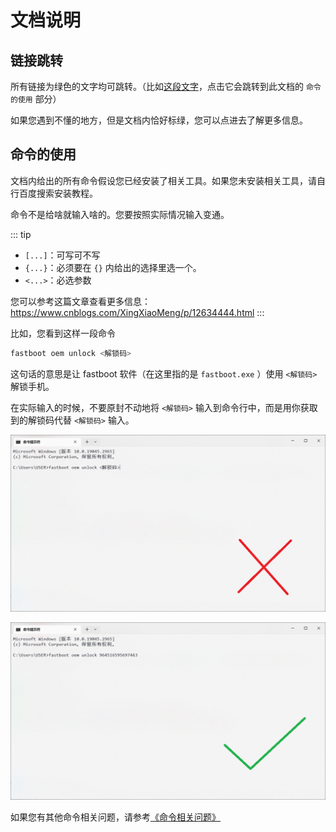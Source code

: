 # 文档说明

## 链接跳转

所有链接为绿色的文字均可跳转。（比如[这段文字](#命令的使用)，点击它会跳转到此文档的 `命令的使用` 部分）

如果您遇到不懂的地方，但是文档内恰好标绿，您可以点进去了解更多信息。

## 命令的使用

文档内给出的所有命令假设您已经安装了相关工具。如果您未安装相关工具，请自行百度搜索安装教程。

命令不是给啥就输入啥的。您要按照实际情况输入变通。

::: tip

* `[...]`：可写可不写
* `{...}`：必须要在 `{}` 内给出的选择里选一个。
* `<...>`：必选参数

您可以参考这篇文章查看更多信息：<https://www.cnblogs.com/XingXiaoMeng/p/12634444.html>
:::

比如，您看到这样一段命令

``` bash
fastboot oem unlock <解锁码>
```

这句话的意思是让 fastboot 软件（在这里指的是 `fastboot.exe` ）使用 `<解锁码>` 解锁手机。

在实际输入的时候，不要原封不动地将 `<解锁码>` 输入到命令行中，而是用你获取到的解锁码代替 `<解锁码>` 输入。

![错误示例](./images/demo/command/replace/wrong.png)

![正确示例](./images/demo/command/replace/correct.png)

如果您有其他命令相关问题，请参考[《命令相关问题》](./knowledge.md#命令相关问题)
